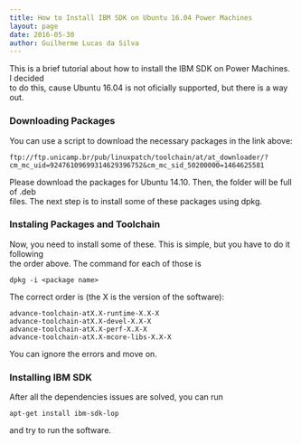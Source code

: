 ```yaml
---
title: How to Install IBM SDK on Ubuntu 16.04 Power Machines
layout: page
date: 2016-05-30
author: Guilherme Lucas da Silva
---
```


This is a brief tutorial about how to install the IBM SDK on Power Machines. I decided\
to do this, cause Ubuntu 16.04 is not oficially supported, but there is a way out.

### Downloading Packages
You can use a script to download the necessary packages in the link above:

```
ftp://ftp.unicamp.br/pub/linuxpatch/toolchain/at/at_downloader/?cm_mc_uid=92476109699314629396752&cm_mc_sid_50200000=1464625581
```

Please download the packages for Ubuntu 14.10. Then, the folder will be full of .deb\
files. The next step is to install some of these packages using dpkg.

### Instaling Packages and Toolchain
Now, you need to install some of these. This is simple, but you have to do it following\
the order above. The command for each of those is
```
dpkg -i <package name>
```
The correct order is (the X is the version of the software):
```
advance-toolchain-atX.X-runtime-X.X-X
advance-toolchain-atX.X-devel-X.X-X
advance-toolchain-atX.X-perf-X.X-X
advance-toolchain-atX.X-mcore-libs-X.X-X
```
You can ignore the errors and move on.

### Installing IBM SDK
After all the dependencies issues are solved, you can run

```
apt-get install ibm-sdk-lop
```
and try to run the software.